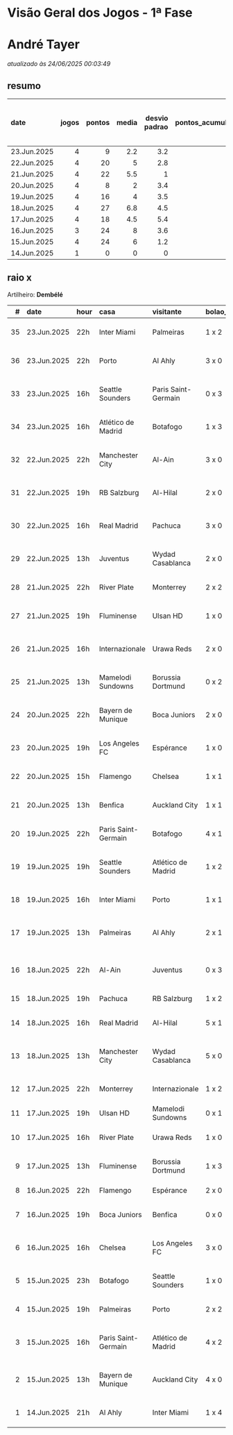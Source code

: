 # Visão Geral dos Jogos - 1ª Fase

# André Tayer

_atualizado às 24/06/2025 00:03:49_

## resumo

| date        |   jogos |   pontos |   media |   desvio padrao |   pontos_acumulados |   1-Placar exato |   2-Vencedor + gols de um time |   3-Vencedor correto |   4-Gols de um time |   5-Nenhum acerto |
|:------------|--------:|---------:|--------:|----------------:|--------------------:|-----------------:|-------------------------------:|---------------------:|--------------------:|------------------:|
| 23.Jun.2025 |       4 |        9 |     2.2 |             3.2 |                 168 |                0 |                              1 |                    0 |                   2 |                 1 |
| 22.Jun.2025 |       4 |       20 |     5   |             2.8 |                 159 |                0 |                              2 |                    1 |                   1 |                 0 |
| 21.Jun.2025 |       4 |       22 |     5.5 |             1   |                 139 |                0 |                              1 |                    3 |                   0 |                 0 |
| 20.Jun.2025 |       4 |        8 |     2   |             3.4 |                 117 |                0 |                              1 |                    0 |                   1 |                 2 |
| 19.Jun.2025 |       4 |       16 |     4   |             3.5 |                 109 |                0 |                              2 |                    0 |                   2 |                 0 |
| 18.Jun.2025 |       4 |       27 |     6.8 |             4.5 |                  93 |                1 |                              2 |                    0 |                   1 |                 0 |
| 17.Jun.2025 |       4 |       18 |     4.5 |             5.4 |                  66 |                1 |                              0 |                    1 |                   1 |                 1 |
| 16.Jun.2025 |       3 |       24 |     8   |             3.6 |                  48 |                1 |                              1 |                    1 |                   0 |                 0 |
| 15.Jun.2025 |       4 |       24 |     6   |             1.2 |                  24 |                0 |                              2 |                    2 |                   0 |                 0 |
| 14.Jun.2025 |       1 |        0 |     0   |             0   |                   0 |                0 |                              0 |                    0 |                   0 |                 1 |

## raio x

Artilheiro: **Dembélé**

|   # | date        | hour   | casa                | visitante           | bolao_placar   | bolao_time          | real_placar   | real_time           |   pontos | criterio                     |   pontos_acumulados |
|----:|:------------|:-------|:--------------------|:--------------------|:---------------|:--------------------|:--------------|:--------------------|---------:|:-----------------------------|--------------------:|
|  35 | 23.Jun.2025 | 22h    | Inter Miami         | Palmeiras           | 1 x 2          | Palmeiras           | 2 x 2         | empate              |        1 | 4-Gols de um time            |                 168 |
|  36 | 23.Jun.2025 | 22h    | Porto               | Al Ahly             | 3 x 0          | Porto               | 4 x 4         | empate              |        0 | 5-Nenhum acerto              |                 168 |
|  33 | 23.Jun.2025 | 16h    | Seattle Sounders    | Paris Saint-Germain | 0 x 3          | Paris Saint-Germain | 0 x 2         | Paris Saint-Germain |        7 | 2-Vencedor + gols de um time |                 166 |
|  34 | 23.Jun.2025 | 16h    | Atlético de Madrid  | Botafogo            | 1 x 3          | Botafogo            | 1 x 0         | Atlético de Madrid  |        1 | 4-Gols de um time            |                 167 |
|  32 | 22.Jun.2025 | 22h    | Manchester City     | Al-Ain              | 3 x 0          | Manchester City     | 6 x 0         | Manchester City     |        7 | 2-Vencedor + gols de um time |                 159 |
|  31 | 22.Jun.2025 | 19h    | RB Salzburg         | Al-Hilal            | 2 x 0          | RB Salzburg         | 0 x 0         | empate              |        1 | 4-Gols de um time            |                 152 |
|  30 | 22.Jun.2025 | 16h    | Real Madrid         | Pachuca             | 3 x 0          | Real Madrid         | 3 x 1         | Real Madrid         |        7 | 2-Vencedor + gols de um time |                 151 |
|  29 | 22.Jun.2025 | 13h    | Juventus            | Wydad Casablanca    | 2 x 0          | Juventus            | 4 x 1         | Juventus            |        5 | 3-Vencedor correto           |                 144 |
|  28 | 21.Jun.2025 | 22h    | River Plate         | Monterrey           | 2 x 2          | empate              | 0 x 0         | empate              |        5 | 3-Vencedor correto           |                 139 |
|  27 | 21.Jun.2025 | 19h    | Fluminense          | Ulsan HD            | 1 x 0          | Fluminense          | 4 x 2         | Fluminense          |        5 | 3-Vencedor correto           |                 134 |
|  26 | 21.Jun.2025 | 16h    | Internazionale      | Urawa Reds          | 2 x 0          | Internazionale      | 2 x 1         | Internazionale      |        7 | 2-Vencedor + gols de um time |                 129 |
|  25 | 21.Jun.2025 | 13h    | Mamelodi Sundowns   | Borussia Dortmund   | 0 x 2          | Borussia Dortmund   | 3 x 4         | Borussia Dortmund   |        5 | 3-Vencedor correto           |                 122 |
|  24 | 20.Jun.2025 | 22h    | Bayern de Munique   | Boca Juniors        | 2 x 0          | Bayern de Munique   | 2 x 1         | Bayern de Munique   |        7 | 2-Vencedor + gols de um time |                 117 |
|  23 | 20.Jun.2025 | 19h    | Los Angeles FC      | Espérance           | 1 x 0          | Los Angeles FC      | 0 x 1         | Espérance           |        0 | 5-Nenhum acerto              |                 110 |
|  22 | 20.Jun.2025 | 15h    | Flamengo            | Chelsea             | 1 x 1          | empate              | 3 x 1         | Flamengo            |        1 | 4-Gols de um time            |                 110 |
|  21 | 20.Jun.2025 | 13h    | Benfica             | Auckland City       | 1 x 1          | empate              | 6 x 0         | Benfica             |        0 | 5-Nenhum acerto              |                 109 |
|  20 | 19.Jun.2025 | 22h    | Paris Saint-Germain | Botafogo            | 4 x 1          | Paris Saint-Germain | 0 x 1         | Botafogo            |        1 | 4-Gols de um time            |                 109 |
|  19 | 19.Jun.2025 | 19h    | Seattle Sounders    | Atlético de Madrid  | 1 x 2          | Atlético de Madrid  | 1 x 3         | Atlético de Madrid  |        7 | 2-Vencedor + gols de um time |                 108 |
|  18 | 19.Jun.2025 | 16h    | Inter Miami         | Porto               | 1 x 1          | empate              | 2 x 1         | Inter Miami         |        1 | 4-Gols de um time            |                 101 |
|  17 | 19.Jun.2025 | 13h    | Palmeiras           | Al Ahly             | 2 x 1          | Palmeiras           | 2 x 0         | Palmeiras           |        7 | 2-Vencedor + gols de um time |                 100 |
|  16 | 18.Jun.2025 | 22h    | Al-Ain              | Juventus            | 0 x 3          | Juventus            | 0 x 5         | Juventus            |        7 | 2-Vencedor + gols de um time |                  93 |
|  15 | 18.Jun.2025 | 19h    | Pachuca             | RB Salzburg         | 1 x 2          | RB Salzburg         | 1 x 2         | RB Salzburg         |       12 | 1-Placar exato               |                  86 |
|  14 | 18.Jun.2025 | 16h    | Real Madrid         | Al-Hilal            | 5 x 1          | Real Madrid         | 1 x 1         | empate              |        1 | 4-Gols de um time            |                  74 |
|  13 | 18.Jun.2025 | 13h    | Manchester City     | Wydad Casablanca    | 5 x 0          | Manchester City     | 2 x 0         | Manchester City     |        7 | 2-Vencedor + gols de um time |                  73 |
|  12 | 17.Jun.2025 | 22h    | Monterrey           | Internazionale      | 1 x 2          | Internazionale      | 1 x 1         | empate              |        1 | 4-Gols de um time            |                  66 |
|  11 | 17.Jun.2025 | 19h    | Ulsan HD            | Mamelodi Sundowns   | 0 x 1          | Mamelodi Sundowns   | 0 x 1         | Mamelodi Sundowns   |       12 | 1-Placar exato               |                  65 |
|  10 | 17.Jun.2025 | 16h    | River Plate         | Urawa Reds          | 1 x 0          | River Plate         | 3 x 1         | River Plate         |        5 | 3-Vencedor correto           |                  53 |
|   9 | 17.Jun.2025 | 13h    | Fluminense          | Borussia Dortmund   | 1 x 3          | Borussia Dortmund   | 0 x 0         | empate              |        0 | 5-Nenhum acerto              |                  48 |
|   8 | 16.Jun.2025 | 22h    | Flamengo            | Espérance           | 2 x 0          | Flamengo            | 2 x 0         | Flamengo            |       12 | 1-Placar exato               |                  48 |
|   7 | 16.Jun.2025 | 19h    | Boca Juniors        | Benfica             | 0 x 0          | empate              | 2 x 2         | empate              |        5 | 3-Vencedor correto           |                  36 |
|   6 | 16.Jun.2025 | 16h    | Chelsea             | Los Angeles FC      | 3 x 0          | Chelsea             | 2 x 0         | Chelsea             |        7 | 2-Vencedor + gols de um time |                  31 |
|   5 | 15.Jun.2025 | 23h    | Botafogo            | Seattle Sounders    | 1 x 0          | Botafogo            | 2 x 1         | Botafogo            |        5 | 3-Vencedor correto           |                  24 |
|   4 | 15.Jun.2025 | 19h    | Palmeiras           | Porto               | 2 x 2          | empate              | 0 x 0         | empate              |        5 | 3-Vencedor correto           |                  19 |
|   3 | 15.Jun.2025 | 16h    | Paris Saint-Germain | Atlético de Madrid  | 4 x 2          | Paris Saint-Germain | 4 x 0         | Paris Saint-Germain |        7 | 2-Vencedor + gols de um time |                  14 |
|   2 | 15.Jun.2025 | 13h    | Bayern de Munique   | Auckland City       | 4 x 0          | Bayern de Munique   | 10 x 0        | Bayern de Munique   |        7 | 2-Vencedor + gols de um time |                   7 |
|   1 | 14.Jun.2025 | 21h    | Al Ahly             | Inter Miami         | 1 x 4          | Inter Miami         | 0 x 0         | empate              |        0 | 5-Nenhum acerto              |                   0 |
